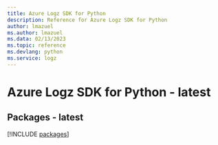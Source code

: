 ```yaml
---
title: Azure Logz SDK for Python
description: Reference for Azure Logz SDK for Python
author: lmazuel
ms.author: lmazuel
ms.data: 02/13/2023
ms.topic: reference
ms.devlang: python
ms.service: logz
---
```

# Azure Logz SDK for Python - latest
## Packages - latest
[!INCLUDE [packages](logz-index.md)]